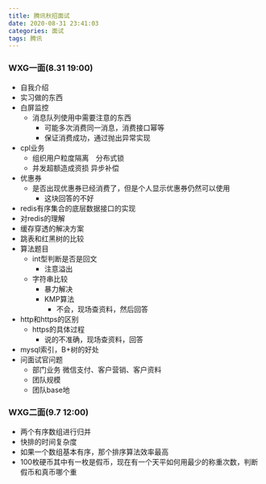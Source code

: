 ```yaml
---
title: 腾讯秋招面试
date: 2020-08-31 23:41:03
categories: 面试
tags: 腾讯
---
```


### WXG一面(8.31 19:00)
- 自我介绍
- 实习做的东西
- 白屏监控
    - 消息队列使用中需要注意的东西
        - 可能多次消费同一消息，消费接口幂等
        - 保证消费成功，通过抛出异常实现
- cpl业务
    - 组织用户粒度隔离　分布式锁
    - 并发超额造成资损 异步补偿
- 优惠券
    - 是否出现优惠券已经消费了，但是个人显示优惠券仍然可以使用
        - 这块回答的不好
- redis有序集合的底层数据接口的实现
- 对redis的理解
- 缓存穿透的解决方案
- 跳表和红黑树的比较
- 算法题目
    - int型判断是否是回文
        - 注意溢出
    - 字符串比较
        - 暴力解决
        - KMP算法
            - 不会，现场查资料，然后回答
- http和https的区别
    - https的具体过程
        - 说的不准确，现场查资料，回答
- mysql索引，B+树的好处
- 问面试官问题
    - 部门业务
        微信支付、客户营销、客户资料
    - 团队规模
    - 团队base地
    
### WXG二面(9.7 12:00)
- 两个有序数组进行归并
- 快排的时间复杂度
- 如果一个数组基本有序，那个排序算法效率最高
- 100枚硬币其中有一枚是假币，现在有一个天平如何用最少的称重次数，判断假币和真币哪个重